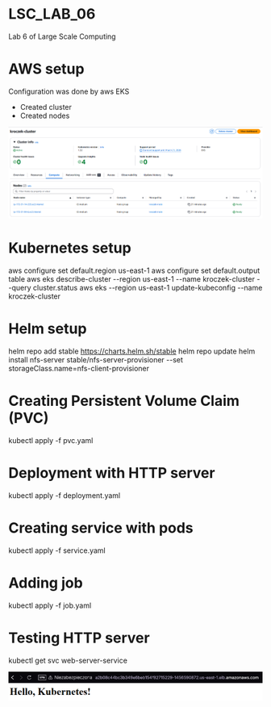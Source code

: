 # LSC_LAB_06
Lab 6 of Large Scale Computing

# AWS setup
Configuration was done by aws EKS
- Created cluster
- Created nodes

![alt text](images/image-1.png)

# Kubernetes setup
aws configure set default.region us-east-1
aws configure set default.output table
aws eks describe-cluster --region us-east-1 --name kroczek-cluster --query cluster.status
aws eks --region us-east-1 update-kubeconfig --name kroczek-cluster

# Helm setup
helm repo add stable https://charts.helm.sh/stable
helm repo update
helm install nfs-server stable/nfs-server-provisioner --set storageClass.name=nfs-client-provisioner

# Creating Persistent Volume Claim (PVC)
kubectl apply -f pvc.yaml

# Deployment with HTTP server
kubectl apply -f deployment.yaml

# Creating service with pods
kubectl apply -f service.yaml

# Adding job
kubectl apply -f job.yaml

# Testing HTTP server
kubectl get svc web-server-service

![alt text](images/image.png)
